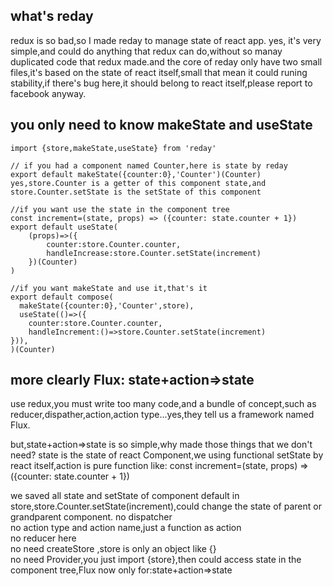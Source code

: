
## what's reday
redux is so bad,so I made reday to manage state of react app. yes, it's very simple,and could do anything that redux can do,without so manay duplicated code that redux made.and the core of reday only have two small files,it's based on the state of react itself,small that mean it could runing  stability,if there's bug here,it should belong to react itself,please report to facebook anyway.

## you only need to know makeState and useState

    import {store,makeState,useState} from 'reday'
    
    // if you had a component named Counter,here is state by reday
    export default makeState({counter:0},'Counter')(Counter)
    yes,store.Counter is a getter of this component state,and store.Counter.setState is the setState of this component

    //if you want use the state in the component tree    
    const increment=(state, props) => ({counter: state.counter + 1})
    export default useState(
        (props)=>({
            counter:store.Counter.counter,
            handleIncrease:store.Counter.setState(increment)
        })(Counter)
    )

    //if you want makeState and use it,that's it
    export default compose(  
      makeState({counter:0},'Counter',store),
      useState(()=>({
        counter:store.Counter.counter,
        handleIncrement:()=>store.Counter.setState(increment)
    })),
    )(Counter)

## more clearly Flux: state+action=>state
  use redux,you must write too many code,and a bundle of concept,such as reducer,dispather,action,action type...yes,they tell us a framework named Flux.  

  but,state+action=>state is so simple,why made those things that we don't need? state is the state of react Component,we using functional setState by react itself,action is pure function like:
    const increment=(state, props) => ({counter: state.counter + 1})
  
  we saved all state and setState of component default in store,store.Counter.setState(increment),could change the state of parent or grandparent component.
  no dispatcher  
  no action type and action name,just a function as action  
  no reducer here  
  no need createStore ,store is only an object like {}  
  no need Provider,you just import {store},then could access state in the component tree,Flux now only for:state+action=>state

